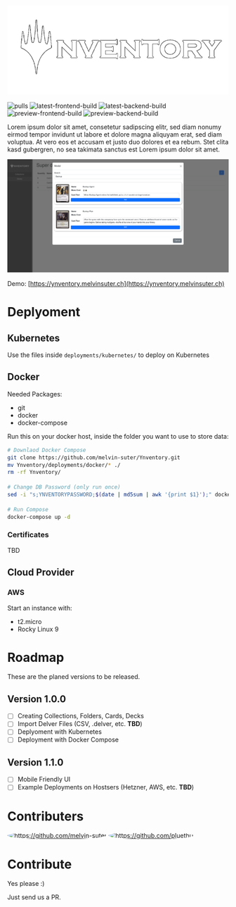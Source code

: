 ![Ynventory](https://github.com/melvin-suter/Ynventory/raw/master/images/logo.png)

![pulls](https://img.shields.io/docker/pulls/suterdev/ynventory.frontend.svg )
![latest-frontend-build](https://github.com/melvin-suter/ynventory/actions/workflows/latest-frontend-build.yml/badge.svg)
![latest-backend-build](https://github.com/melvin-suter/ynventory/actions/workflows/latest-backend-build.yml/badge.svg)
![preview-frontend-build](https://github.com/melvin-suter/ynventory/actions/workflows/preview-frontend-build.yml/badge.svg)
![preview-backend-build](https://github.com/melvin-suter/ynventory/actions/workflows/preview-backend-build.yml/badge.svg)

Lorem ipsum dolor sit amet, consetetur sadipscing elitr, sed diam nonumy eirmod tempor invidunt ut labore et dolore magna aliquyam erat, sed diam voluptua. At vero eos et accusam et justo duo dolores et ea rebum. Stet clita kasd gubergren, no sea takimata sanctus est Lorem ipsum dolor sit amet.

![Example UI](images/screenshot.png)

Demo: [https://ynventory.melvinsuter.ch](https://ynventory.melvinsuter.ch)

# Deplyoment

## Kubernetes 

Use the files inside `deployments/kubernetes/` to deploy on Kubernetes

## Docker

Needed Packages:
- git
- docker
- docker-compose

Run this on your docker host, inside the folder you want to use to store data:

```bash
# Downlaod Docker Compose
git clone https://github.com/melvin-suter/Ynventory.git
mv Ynventory/deployments/docker/* ./
rm -rf Ynventory/

# Change DB Password (only run once)
sed -i "s;YNVENTORYPASSWORD;$(date | md5sum | awk '{print $1}');" docker-compose.yml

# Run Compose
docker-compose up -d
```

### Certificates

TBD

## Cloud Provider

### AWS

Start an instance with:
- t2.micro
- Rocky Linux 9

# Roadmap

These are the planed versions to be released.

## Version 1.0.0

- [ ] Creating Collections, Folders, Cards, Decks
- [ ] Import Delver Files (CSV, .delver, etc. **TBD**)
- [ ] Deplyoment with Kubernetes
- [ ] Deployment with Docker Compose

## Version 1.1.0

- [ ] Mobile Friendly UI
- [ ] Example Deployments on Hostsers (Hetzner, AWS, etc. **TBD**)

# Contributers

<div>
    <a href="https://github.com/melvin-suter"><img src="https://avatars.githubusercontent.com/u/44713851?v=4" alt="https://github.com/melvin-suter" style="width:60px; border-radius: 50%"/></a>
    <a href="https://github.com/pluethi1"><img src="https://avatars.githubusercontent.com/u/32535195?v=4" alt="https://github.com/pluethi1" style="width:60px; border-radius: 50%"/></a>
</div>

# Contribute

Yes please :)

Just send us a PR.